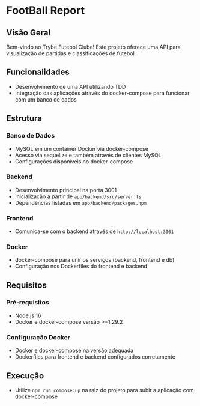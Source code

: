 # FootBall Report

## Visão Geral

Bem-vindo ao Trybe Futebol Clube! Este projeto oferece uma API para visualização de partidas e classificações de futebol.

## Funcionalidades

- Desenvolvimento de uma API utilizando TDD
- Integração das aplicações através do docker-compose para funcionar com um banco de dados

## Estrutura

### Banco de Dados

- MySQL em um container Docker via docker-compose
- Acesso via sequelize e também através de clientes MySQL
- Configurações disponíveis no docker-compose

### Backend

- Desenvolvimento principal na porta 3001
- Inicialização a partir de `app/backend/src/server.ts`
- Dependências listadas em `app/backend/packages.npm`

### Frontend

- Comunica-se com o backend através de `http://localhost:3001`

### Docker

- docker-compose para unir os serviços (backend, frontend e db)
- Configuração nos Dockerfiles do frontend e backend

## Requisitos

### Pré-requisitos

- Node.js 16
- Docker e docker-compose versão >=1.29.2

### Configuração Docker

- Docker e docker-compose na versão adequada
- Dockerfiles para frontend e backend configurados corretamente

## Execução

- Utilize `npm run compose:up` na raiz do projeto para subir a aplicação com docker-compose

